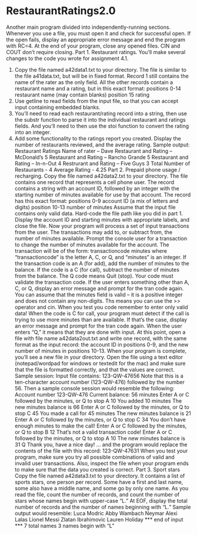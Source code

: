 # RestaurantRatings2.0
Another main program divided into independently-running sections.
Whenever you use a file, you must open it and check for successful open. If the open fails, display an appropriate error message and end the program with RC=4. At the end of your program, close any opened files. CIN and COUT don’t require closing.
Part 1. Restaurant ratings.
You’ll make several changes to the code you wrote for assignment 4.1.
1. Copy the file named a42data1.txt to your directory. The file is similar to the file a41data.txt, but will be in fixed format. Record 1 still contains the name of the rater as the only field. All the other records contain a restaurant name and a rating, but in this exact format:
positions 0-14 restaurant name (may contain blanks)
position 15 rating
2. Use getline to read fields from the input file, so that you can accept input containing embedded blanks.
3. You’ll need to read each restaurant/rating record into a string, then use the substr function to parse it into the
individual restaurant and ratings fields. And you’ll need to then use the stoi function to convert the rating into an
integer.
4. Add some functionality to the ratings report you created. Display the number of restaurants reviewed, and the
average rating. Sample output:
Restaurant Ratings
Name of rater – Dave
Restaurant and Rating – McDonald’s 5 Restaurant and Rating – Rancho Grande 5 Restaurant and Rating – In-n-Out 4 Restrurant and Rating – Five Guys 3 Total Number of Restaurants - 4
Average Rating - 4.25
Part 2. Prepaid phone usage / recharging.
Copy the file named a42data2.txt to your directory. The file contains one record that represents a cell phone user. The record contains a string with an account ID, followed by an integer with the starting number of minutes available for use by that account. The record has this exact format:
positions 0-9 account ID (a mix of letters and digits)
position 10-13 number of minutes
Assume that the input file contains only valid data. Hard-code the file path like you did in part 1. Display the account ID and starting minutes with appropriate labels, and close the file.
Now your program will process a set of input transactions from the user. The transactions may add to, or subtract from, the number of minutes available.
Prompt the console user for a transaction to change the number of minutes available for the account. The transaction will be of the form:
transactioncode minutes
where “transactioncode” is the letter A, C, or Q, and “minutes” is an integer.
If the transaction code is an A (for add), add the number of minutes to the balance. If the code is a C (for call), subtract the number of minutes from the balance. The Q code means Quit (stop). Your code must validate the transaction code. If the user enters something other than A, C, or Q, display an error message and prompt for the tran code again.
You can assume that the minutes field is valid – it is a positive integer and does not contain any non-digits. Ths means you can use the >> operator and cin. When you test you code remember to enter only valid data!
When the code is C for call, your program must detect if the call is trying to use more minutes than are available. If that’s the case, display an error message and prompt for the tran code again.
When the user enters “Q,” it means that they are done with input. At this point, open a file with file name a42data2out.txt and write one record, with the same format as the input record: the account ID in positions 0-9, and the new number of minutes in positions 10-13. When your program is complete, you’ll see a new file in your directory. Open the file using a text editor (notepad/wordpad for windows or textedit for the mac) and make sure that the file is formatted correctly, and that the values are correct.
Sample session:
Input file contains:
123-QW-47656
Note that this is a ten-character account number (123-QW-476) followed by the number 56.
Then a sample console session would resemble the following:
Account number 123-QW-476
Current balance: 56 minutes
Enter A or C followed by the minutes, or Q to stop A 10
You added 10 minutes
The new minutes balance is 66
Enter A or C followed by the minutes, or Q to stop C 45
You made a call for 45 minutes
The new minutes balance is 21
Enter A or C followed by the minutes, or Q to stop C 34
You don’t have enough minutes to make the call! Enter A or C followed by the minutes, or Q to stop B 12
That’s not a valid transaction code!
Enter A or C followed by the minutes, or Q to stop A 10
The new minutes balance is 31 Q
Thank you, have a nice day!
... and the program would replace the contents of the file with this record: 123-QW-47631
When you test your program, make sure you try all possible combinations of valid and invalid user transactions. Also, inspect the file when your program ends to make sure that the data you created is correct.
Part 3. Sport stars
Copy the file named a42data3.txt to your directory. It contains a list of sports stars, one person per record. Some have a first and last name, some also have a middle name, and some go by only one name. As you read the file, count the number of records, and count the number of stars whose names begin with upper-case “L.” At EOF, display the total number of records and the number of names beginning with “L.”
Sample output would resemble:
Luca Modric
Abby Wambach Neymar
Alexi Lalas
Lionel Messi
Zlatan Ibrahimovic Lauren Holiday
*** end of input ***
7 total names
3 names begin with “L”
